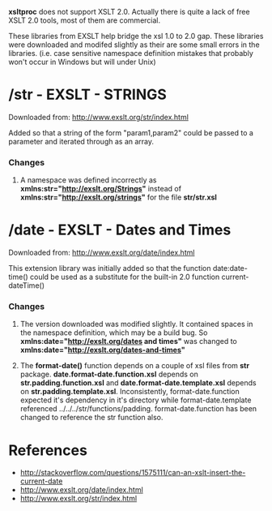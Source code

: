 
**xsltproc** does not support XSLT 2.0. Actually there is quite a lack of free XSLT 2.0 tools, most of them are commercial.

These libraries from EXSLT help bridge the xsl 1.0 to 2.0 gap. These libraries were downloaded and modifed slightly as their are some small errors in the libraries. (i.e. case sensitive namespace definition mistakes that probably won't occur in Windows but will under Unix)

# /str - EXSLT - STRINGS #

Downloaded from: http://www.exslt.org/str/index.html

Added so that a string of the form "param1,param2" could be passed to a parameter and iterated through as an array.

### Changes ###

1. A namespace was defined incorrectly as **xmlns:str="http://exslt.org/Strings"** instead of **xmlns:str="http://exslt.org/strings"** for the file **str/str.xsl**

# /date - EXSLT - Dates and Times #

Downloaded from: http://www.exslt.org/date/index.html

This extension library was initially added so that the function date:date-time() could be used as a substitute for the built-in 2.0 function current-dateTime()

### Changes ###
1. The version downloaded was modified slightly. It contained spaces
in the namespace definition, which may be a build bug.  So **xmlns:date="http://exslt.org/dates and times"** was changed to **xmlns:date="http://exslt.org/dates-and-times"**

2. The **format-date()** function depends on a couple of xsl files from **str** package. **date.format-date.function.xsl** depends on **str.padding.function.xsl** and **date.format-date.template.xsl** depends on **str.padding.template.xsl**. Inconsistently, format-date.function expected it's dependency in it's directory while format-date.template referenced ../../../str/functions/padding.  format-date.function has been changed to reference the str function also. 

# References #
- http://stackoverflow.com/questions/1575111/can-an-xslt-insert-the-current-date
- http://www.exslt.org/date/index.html
- http://www.exslt.org/str/index.html
